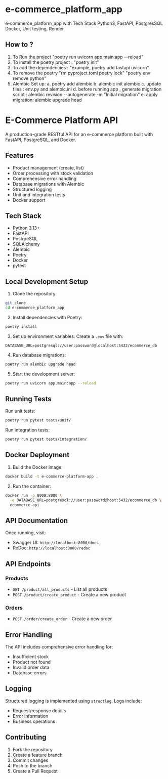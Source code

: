# e-commerce_platform_app
e-commerce_platform_app  with Tech Stack  Python3, FastAPI, PostgresSQL Docker, Unit testing, Render


## How to ?
1. To Run the project "poetry run uvicorn app.main:app --reload"
2. To install the poetry project : "poetry init"
3. To add the dependencies : "example, poetry add fastapi uvicorn"
4. To remove the poetry 
    "rm pyproject.toml poetry.lock"
    "poetry env remove python"
5. Alembic Set up:
    a. poetry add alembic
    b. alembic init alembic
    c. update files : env.py and alembic.ini
    d. before running app , generate migration script : alembic revision --autogenerate -m "Initial migration"
    e. apply migration:  alembic upgrade head


# E-Commerce Platform API

A production-grade RESTful API for an e-commerce platform built with FastAPI, PostgreSQL, and Docker.

## Features

- Product management (create, list)
- Order processing with stock validation
- Comprehensive error handling
- Database migrations with Alembic
- Structured logging
- Unit and integration tests
- Docker support

## Tech Stack

- Python 3.13+
- FastAPI
- PostgreSQL
- SQLAlchemy
- Alembic
- Poetry
- Docker
- pytest

## Local Development Setup

1. Clone the repository:
```bash
git clone 
cd e-commerce_platform_app
```

2. Install dependencies with Poetry:
```bash
poetry install
```

3. Set up environment variables:
Create a `.env` file with:
```
DATABASE_URL=postgresql://user:password@localhost:5432/ecommerce_db
```

4. Run database migrations:
```bash
poetry run alembic upgrade head
```

5. Start the development server:
```bash
poetry run uvicorn app.main:app --reload
```

## Running Tests

Run unit tests:
```bash
poetry run pytest tests/unit/
```

Run integration tests:
```bash
poetry run pytest tests/integration/
```

## Docker Deployment

1. Build the Docker image:
```bash
docker build -t e-commerce-platform-app .
```

2. Run the container:
```bash
docker run -p 8000:8000 \
  -e DATABASE_URL=postgresql://user:password@host:5432/ecommerce_db \
  ecommerce-api
```

## API Documentation

Once running, visit:
- Swagger UI: `http://localhost:8000/docs`
- ReDoc: `http://localhost:8000/redoc`

## API Endpoints

### Products
- `GET /product/all_products` - List all products
- `POST /product/create_product` - Create a new product

### Orders
- `POST /order/create_order` - Create a new order

## Error Handling

The API includes comprehensive error handling for:
- Insufficient stock
- Product not found
- Invalid order data
- Database errors

## Logging

Structured logging is implemented using `structlog`. Logs include:
- Request/response details
- Error information
- Business operations

## Contributing

1. Fork the repository
2. Create a feature branch
3. Commit changes
4. Push to the branch
5. Create a Pull Request


